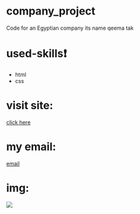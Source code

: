 # company_project
Code for an Egyptian company its name qeema tak
# used-skills:exclamation:
* html
* css
# visit site:
[click here](https://israazohud.github.io/company_project/)

# my email:
[email](israa2002zohud@gmail.com)
# img:
![](img/company-project.png)
